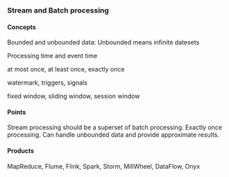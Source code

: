 ### Stream and Batch processing

#### Concepts
Bounded and unbounded data: Unbounded means infinite datesets

Processing time and event time

at most once, at least once, exactly once

watermark, triggers, signals

fixed window, sliding window, session window

#### Points
Stream processing should be a superset of batch processing. Exactly once processing. Can handle unbounded data and provide approximate results.

#### Products
MapReduce, Flume, Flink, Spark, Storm, MillWheel, DataFlow, Onyx
